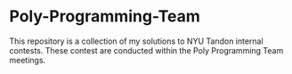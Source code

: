 # Poly-Programming-Team
This repository is a collection of my solutions to NYU Tandon internal contests. These contest are conducted within the Poly Programming Team meetings.
